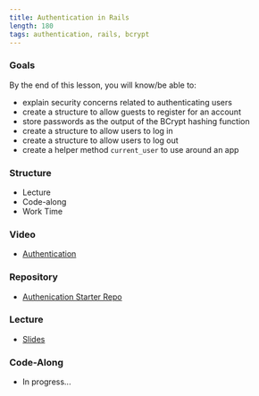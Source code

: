 ```yaml
---
title: Authentication in Rails
length: 180
tags: authentication, rails, bcrypt
---
```


### Goals

By the end of this lesson, you will know/be able to:

* explain security concerns related to authenticating users
* create a structure to allow guests to register for an account
* store passwords as the output of the BCrypt hashing function
* create a structure to allow users to log in
* create a structure to allow users to log out
* create a helper method `current_user` to use around an app

### Structure

* Lecture
* Code-along
* Work Time

### Video

* [Authentication](https://vimeo.com/130273741)

### Repository

* [Authenication Starter Repo](https://github.com/turingschool-examples/authentication)

### Lecture

* [Slides](https://www.dropbox.com/sh/k8jsy5i9wgwk52x/AADpCVwnRuZThsmTVfFU2i3na?dl=0)

### Code-Along

* In progress...
